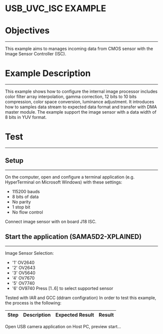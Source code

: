 USB_UVC_ISC EXAMPLE
============

# Objectives
------------
This example aims to manages incoming data from CMOS sensor with the Image
Sensor Controller (ISC).

# Example Description
---------------------
 This example shows how to configure the internal image processor includes
color filter array interpolation, gamma correction, 12 bits to 10 bits
compression, color space conversion, luminance adjustment. It introduces how to
samples data stream to expected data format and transfer with DMA master
module. The example support the image sensor with a data width of 8 bits in YUV
format.

# Test
------

## Setup
--------
On the computer, open and configure a terminal application
(e.g. HyperTerminal on Microsoft Windows) with these settings:
 - 115200 bauds
 - 8 bits of data
 - No parity
 - 1 stop bit
 - No flow control

Connect image sensor with on board J18 ISC.

## Start the application (SAMA5D2-XPLAINED)
--------

Image Sensor Selection:
- '1' OV2640
- '2' OV2643
- '3' OV5640
- '4' OV7670
- '5' OV7740
- '6' OV9740
Press [1..6] to select supported sensor

Tested with IAR and GCC (ddram configration)
In order to test this example, the process is the following:

Step | Description | Expected Result | Result
-----|-------------|-----------------|-------
Open USB camera application on Host PC, preview start...
